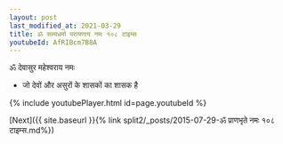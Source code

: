```yaml
---
layout: post
last_modified_at: 2021-03-29
title: ॐ सत्यधर्मा परायणाय नमः १०८ टाइम्स
youtubeId: AfRIBcm7B8A
---
```

 
 
 ॐ देवासुर महेश्वराय नमः  
 
 -  जो देवों और असुरों के शासकों का शासक है 
 
  
 
  
 
 
 
 
 
 


{% include youtubePlayer.html id=page.youtubeId %}
 
[Next]({{ site.baseurl }}{% link  split2/_posts/2015-07-29-ॐ प्राणभृते नमः १०८ टाइम्स.md%})
 
